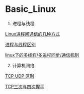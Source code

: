 # Basic_Linux

1. 进程与线程

[Linux进程间通信的几种方式]( https://blog.csdn.net/gatieme/article/details/50908749)

[进程与线程区别](https://blog.csdn.net/mxsgoden/article/details/8821936)

[linux下的多线程/多进程同步/通信机制](https://blog.csdn.net/kingcat666/article/details/75269593)

2. 计算机网络

[TCP UDP 区别](http://blog.51cto.com/feinibuke/340272)

[TCP三次与四次握手](https://blog.csdn.net/whuslei/article/details/6667471)
